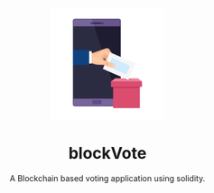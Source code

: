 <p align="center">
  <a href="" rel="noopener">
 <img width=200px height=200px src="./public/images/voting.png" alt="Project logo"></a>
</p>

<h1 align="center">blockVote</h1>


<p align="center"> A Blockchain based voting application using solidity.
    <br> 
</p>

